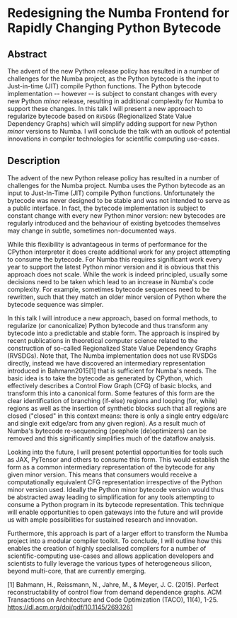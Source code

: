 Redesigning the Numba Frontend for Rapidly Changing Python Bytecode
===================================================================

Abstract
--------

The advent of the new Python release policy has resulted in a number of
challenges for the Numba project, as the Python bytecode is the input to
Just-in-time (JIT) compile Python functions. The Python bytecode implementation
-- however -- is subject to constant changes with every new Python _minor_
release, resulting in additional complexity for Numba to support these changes.
In this talk I will present a new approach to regularize bytecode based on
`RVSDG`s (Regionalized State Value Dependency Graphs) which will simplify
adding support for new Python _minor_ versions to Numba.  I will conclude the
talk with an outlook of potential innovations in compiler technologies for
scientific computing use-cases.

Description
-----------

The advent of the new Python release policy has resulted in a number of
challenges for the Numba project. Numba uses the Python bytecode as an input to
Just-In-Time (JIT) compile Python functions. Unfortunately the bytecode was
never designed to be stable and was not intended to serve as a public
interface. In fact, the bytecode implementation is subject to constant change
with every new Python minor version: new bytecodes are regularly introduced and
the behaviour of existing byetcodes themselves may change in subtle, sometimes
non-documented ways.

While this flexibility is advantageous in terms of performance for the CPython
interpreter it does create additional work for any project attempting to
consume the bytecode.  For Numba this requires significant work every year to
support the latest Python minor version and it is obvious that this approach
does not scale. While the work is indeed principled, usually some decisions
need to be taken which lead to an increase in Numba's code complexity. For
example, sometimes bytecode sequences need to be rewritten, such that they
match an older minor version of Python where the bytecode sequence was simpler.

In this talk I will introduce a new approach, based on formal methods, to
regularize (or canonicalize) Python bytecode and thus transform any bytecode
into a predictable and stable form.  The approach is inspired by recent
publications in theoretical computer science related to the construction of
so-called Regionalized State Value Dependency Graphs (RVSDGs). Note that, The
Numba implementation does not use RVSDGs directly, instead we have discovered
an intermediary representation introduced in Bahmann2015[1] that is sufficient
for Numba's needs. The basic idea is to take the bytecode as generated by
CPython, which effectively describes a Control Flow Graph (CFG) of basic
blocks, and transform this into a canonical form. Some features of this form
are the clear identification of branching (if-else) regions and looping (for,
while) regions as well as the insertion of synthetic blocks such that all
regions are closed ("closed" in this context means: there is only a single
entry edge/arc and single exit edge/arc from any given region). As a result
much of Numba's bytecode re-sequencing (peephole (de)optimizers) can be removed
and this significantly simplifies much of the dataflow analysis.

Looking into the future, I will present potential opportunities for tools such
as JAX, PyTensor and others to consume this form.  This would establish the
form as a common intermediary representation of the bytecode for any given
minor version.  This means that consumers would receive a computationally
equivalent CFG representation irrespective of the Python minor version used.
Ideally the Python minor bytecode version would thus be abstracted away leading
to simplification for any tools attempting to consume a Python program in its
bytecode representation.  This technique will enable opportunities to open
gateways into the future and will provide us with ample possibilities for
sustained research and innovation.

Furthermore, this approach is part of a larger effort to transform the Numba
project into a modular compiler toolkit. To conclude, I will outline how this
enables the creation of highly specialised compilers for a number of
scientific-computing use-cases and allows application developers and scientists
to fully leverage the various types of heterogeneous silicon, beyond
multi-core, that are currently emerging.


[1] Bahmann, H., Reissmann, N., Jahre, M., & Meyer, J. C. (2015). Perfect
reconstructability of control flow from demand dependence graphs. ACM
Transactions on Architecture and Code Optimization (TACO), 11(4), 1-25.
https://dl.acm.org/doi/pdf/10.1145/2693261
